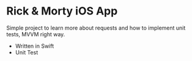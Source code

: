 # Rick & Morty iOS App

Simple project to learn more about requests and how to implement unit tests, MVVM right way.

- Written in Swift
- Unit Test